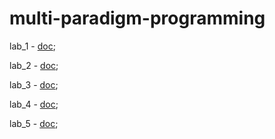 # multi-paradigm-programming
lab_1 - [doc](https://docs.google.com/document/d/1ctFy-lMKKG6hokvGDfDSxGIL2SIE4bA2A0Nz4eXBWH8/edit?usp=sharing);

lab_2 - [doc](https://docs.google.com/document/d/1z7WOK9gfpRv5ombDC2tfDCK7y1oJ9WTGTVqlajgXHAA/edit?usp=sharing);

lab_3 - [doc](https://docs.google.com/document/d/1rWPWeGOKWXMzI8FNXyATbP-SbD9pAK4UKOwOraE_6dk/edit?usp=sharing);

lab_4 - [doc](https://docs.google.com/document/d/1FsJ01shrt5Lhe1oBNG-SNRBsPGJYfS4DlexudxgfnDs/edit?usp=sharing);

lab_5 - [doc](https://docs.google.com/document/d/1dEtdz1a4M8A47kUouCk_lcrkD4d4f4NbQTDZYX7WkO8/edit?usp=sharing);
